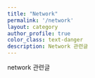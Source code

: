 ```yaml
---
title: "Network"
permalink: '/network'
layout: category
author_profile: true
color_class: text-danger
description: Network 관련글
---
```


network 관련글
